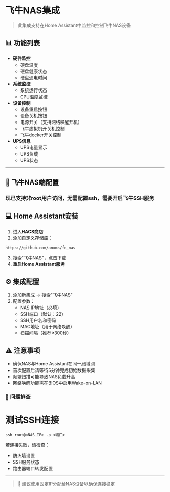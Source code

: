 # 飞牛NAS集成

> 此集成支持在Home Assistant中监控和控制飞牛NAS设备

## 📊 功能列表

*   ​**硬件监控**​
    *   硬盘温度
    *   硬盘健康状态
    *   硬盘通电时间
*   ​**系统监控**​
    *   系统运行状态
    *   CPU温度监控
*   ​**设备控制**​
    *   设备重启按钮
    *   设备关机按钮
    *   电源开关（支持网络唤醒开机）
    *   飞牛虚拟机开关机控制
    *   飞牛docker开关控制
*   ​**UPS信息**​
    *   UPS电量显示
    *   UPS负载
    *   UPS状态

* * *

## 🔧 飞牛NAS端配置

### 现已支持非root用户访问，无需配置ssh，需要开启飞牛SSH服务

## 💻 Home Assistant安装

1.  进入**HACS商店**​
2.  添加自定义存储库：
```shell
https://github.com/anxms/fn_nas
```
3.  搜索"飞牛NAS"，点击下载
4.  ​**重启Home Assistant服务**

## ⚙️ 集成配置

1.  添加新集成 → 搜索"飞牛NAS"
2.  配置参数：
    *   NAS IP地址（必填）
    *   SSH端口（默认：22）
    *   SSH用户名和密码
    *   MAC地址（用于网络唤醒）
    *   扫描间隔（推荐≥300秒）

## ⚠️ 注意事项

*   确保NAS与Home Assistant在同一局域网
*   首次配置后请等待5分钟完成初始数据采集
*   频繁扫描可能导致NAS负载升高
*   网络唤醒功能需在BIOS中启用Wake-on-LAN

### 🔄 问题排查

# 测试SSH连接
```shell
ssh root@<NAS_IP> -p <端口>
```
若连接失败，请检查：

*   防火墙设置
*   SSH服务状态
*   路由器端口转发配置

* * *

> 📌 建议使用固定IP分配给NAS设备以确保连接稳定
